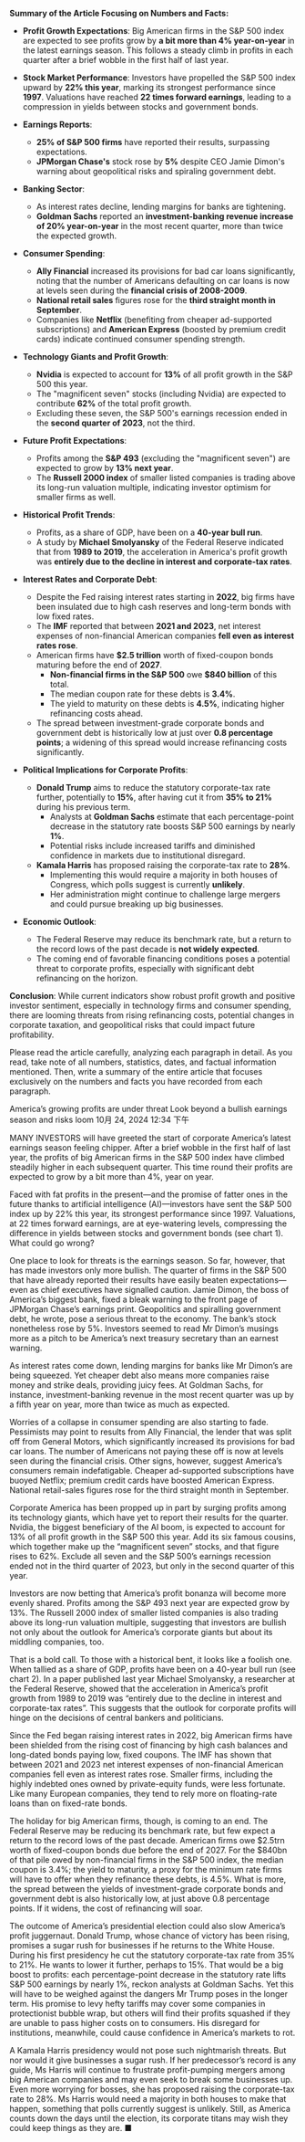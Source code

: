 **Summary of the Article Focusing on Numbers and Facts:**  
   
- **Profit Growth Expectations**: Big American firms in the S&P 500 index are expected to see profits grow by **a bit more than 4% year-on-year** in the latest earnings season. This follows a steady climb in profits in each quarter after a brief wobble in the first half of last year.  
   
- **Stock Market Performance**: Investors have propelled the S&P 500 index upward by **22% this year**, marking its strongest performance since **1997**. Valuations have reached **22 times forward earnings**, leading to a compression in yields between stocks and government bonds.  
   
- **Earnings Reports**:   
  - **25% of S&P 500 firms** have reported their results, surpassing expectations.  
  - **JPMorgan Chase's** stock rose by **5%** despite CEO Jamie Dimon's warning about geopolitical risks and spiraling government debt.  
   
- **Banking Sector**:  
  - As interest rates decline, lending margins for banks are tightening.  
  - **Goldman Sachs** reported an **investment-banking revenue increase of 20% year-on-year** in the most recent quarter, more than twice the expected growth.  
   
- **Consumer Spending**:  
  - **Ally Financial** increased its provisions for bad car loans significantly, noting that the number of Americans defaulting on car loans is now at levels seen during the **financial crisis of 2008-2009**.  
  - **National retail sales** figures rose for the **third straight month in September**.  
  - Companies like **Netflix** (benefiting from cheaper ad-supported subscriptions) and **American Express** (boosted by premium credit cards) indicate continued consumer spending strength.  
   
- **Technology Giants and Profit Growth**:  
  - **Nvidia** is expected to account for **13%** of all profit growth in the S&P 500 this year.  
  - The "magnificent seven" stocks (including Nvidia) are expected to contribute **62%** of the total profit growth.  
  - Excluding these seven, the S&P 500's earnings recession ended in the **second quarter of 2023**, not the third.  
   
- **Future Profit Expectations**:  
  - Profits among the **S&P 493** (excluding the "magnificent seven") are expected to grow by **13% next year**.  
  - The **Russell 2000 index** of smaller listed companies is trading above its long-run valuation multiple, indicating investor optimism for smaller firms as well.  
   
- **Historical Profit Trends**:  
  - Profits, as a share of GDP, have been on a **40-year bull run**.  
  - A study by **Michael Smolyansky** of the Federal Reserve indicated that from **1989 to 2019**, the acceleration in America's profit growth was **entirely due to the decline in interest and corporate-tax rates**.  
   
- **Interest Rates and Corporate Debt**:  
  - Despite the Fed raising interest rates starting in **2022**, big firms have been insulated due to high cash reserves and long-term bonds with low fixed rates.  
  - The **IMF** reported that between **2021 and 2023**, net interest expenses of non-financial American companies **fell even as interest rates rose**.  
  - American firms have **$2.5 trillion** worth of fixed-coupon bonds maturing before the end of **2027**.  
    - **Non-financial firms in the S&P 500** owe **$840 billion** of this total.  
    - The median coupon rate for these debts is **3.4%**.  
    - The yield to maturity on these debts is **4.5%**, indicating higher refinancing costs ahead.  
  - The spread between investment-grade corporate bonds and government debt is historically low at just over **0.8 percentage points**; a widening of this spread would increase refinancing costs significantly.  
   
- **Political Implications for Corporate Profits**:  
  - **Donald Trump** aims to reduce the statutory corporate-tax rate further, potentially to **15%**, after having cut it from **35% to 21%** during his previous term.  
    - Analysts at **Goldman Sachs** estimate that each percentage-point decrease in the statutory rate boosts S&P 500 earnings by nearly **1%**.  
    - Potential risks include increased tariffs and diminished confidence in markets due to institutional disregard.  
  - **Kamala Harris** has proposed raising the corporate-tax rate to **28%**.  
    - Implementing this would require a majority in both houses of Congress, which polls suggest is currently **unlikely**.  
    - Her administration might continue to challenge large mergers and could pursue breaking up big businesses.  
   
- **Economic Outlook**:  
  - The Federal Reserve may reduce its benchmark rate, but a return to the record lows of the past decade is **not widely expected**.  
  - The coming end of favorable financing conditions poses a potential threat to corporate profits, especially with significant debt refinancing on the horizon.  
   
**Conclusion**: While current indicators show robust profit growth and positive investor sentiment, especially in technology firms and consumer spending, there are looming threats from rising refinancing costs, potential changes in corporate taxation, and geopolitical risks that could impact future profitability.



Please read the article carefully, analyzing each paragraph in detail. As you read, take note of all numbers, statistics, dates, and factual information mentioned. Then, write a summary of the entire article that focuses exclusively on the numbers and facts you have recorded from each paragraph.


America’s growing profits are under threat
Look beyond a bullish earnings season and risks loom
10月 24, 2024 12:34 下午


MANY INVESTORS will have greeted the start of corporate America’s latest earnings season feeling chipper. After a brief wobble in the first half of last year, the profits of big American firms in the S&P 500 index have climbed steadily higher in each subsequent quarter. This time round their profits are expected to grow by a bit more than 4%, year on year.

Faced with fat profits in the present—and the promise of fatter ones in the future thanks to artificial intelligence (AI)—investors have sent the S&P 500 index up by 22% this year, its strongest performance since 1997. Valuations, at 22 times forward earnings, are at eye-watering levels, compressing the difference in yields between stocks and government bonds (see chart 1). What could go wrong?


One place to look for threats is the earnings season. So far, however, that has made investors only more bullish. The quarter of firms in the S&P 500 that have already reported their results have easily beaten expectations—even as chief executives have signalled caution. Jamie Dimon, the boss of America’s biggest bank, fixed a bleak warning to the front page of JPMorgan Chase’s earnings print. Geopolitics and spiralling government debt, he wrote, pose a serious threat to the economy. The bank’s stock nonetheless rose by 5%. Investors seemed to read Mr Dimon’s musings more as a pitch to be America’s next treasury secretary than an earnest warning.

As interest rates come down, lending margins for banks like Mr Dimon’s are being squeezed. Yet cheaper debt also means more companies raise money and strike deals, providing juicy fees. At Goldman Sachs, for instance, investment-banking revenue in the most recent quarter was up by a fifth year on year, more than twice as much as expected.

Worries of a collapse in consumer spending are also starting to fade. Pessimists may point to results from Ally Financial, the lender that was split off from General Motors, which significantly increased its provisions for bad car loans. The number of Americans not paying these off is now at levels seen during the financial crisis. Other signs, however, suggest America’s consumers remain indefatigable. Cheaper ad-supported subscriptions have buoyed Netflix; premium credit cards have boosted American Express. National retail-sales figures rose for the third straight month in September.

Corporate America has been propped up in part by surging profits among its technology giants, which have yet to report their results for the quarter. Nvidia, the biggest beneficiary of the AI boom, is expected to account for 13% of all profit growth in the S&P 500 this year. Add its six famous cousins, which together make up the “magnificent seven” stocks, and that figure rises to 62%. Exclude all seven and the S&P 500’s earnings recession ended not in the third quarter of 2023, but only in the second quarter of this year.

Investors are now betting that America’s profit bonanza will become more evenly shared. Profits among the S&P 493 next year are expected grow by 13%. The Russell 2000 index of smaller listed companies is also trading above its long-run valuation multiple, suggesting that investors are bullish not only about the outlook for America’s corporate giants but about its middling companies, too.


That is a bold call. To those with a historical bent, it looks like a foolish one. When tallied as a share of GDP, profits have been on a 40-year bull run (see chart 2). In a paper published last year Michael Smolyansky, a researcher at the Federal Reserve, showed that the acceleration in America’s profit growth from 1989 to 2019 was “entirely due to the decline in interest and corporate-tax rates”. This suggests that the outlook for corporate profits will hinge on the decisions of central bankers and politicians.

Since the Fed began raising interest rates in 2022, big American firms have been shielded from the rising cost of financing by high cash balances and long-dated bonds paying low, fixed coupons. The IMF has shown that between 2021 and 2023 net interest expenses of non-financial American companies fell even as interest rates rose. Smaller firms, including the highly indebted ones owned by private-equity funds, were less fortunate. Like many European companies, they tend to rely more on floating-rate loans than on fixed-rate bonds.

The holiday for big American firms, though, is coming to an end. The Federal Reserve may be reducing its benchmark rate, but few expect a return to the record lows of the past decade. American firms owe $2.5trn worth of fixed-coupon bonds due before the end of 2027. For the $840bn of that pile owed by non-financial firms in the S&P 500 index, the median coupon is 3.4%; the yield to maturity, a proxy for the minimum rate firms will have to offer when they refinance these debts, is 4.5%. What is more, the spread between the yields of investment-grade corporate bonds and government debt is also historically low, at just above 0.8 percentage points. If it widens, the cost of refinancing will soar.

The outcome of America’s presidential election could also slow America’s profit juggernaut. Donald Trump, whose chance of victory has been rising, promises a sugar rush for businesses if he returns to the White House. During his first presidency he cut the statutory corporate-tax rate from 35% to 21%. He wants to lower it further, perhaps to 15%. That would be a big boost to profits: each percentage-point decrease in the statutory rate lifts S&P 500 earnings by nearly 1%, reckon analysts at Goldman Sachs. Yet this will have to be weighed against the dangers Mr Trump poses in the longer term. His promise to levy hefty tariffs may cover some companies in protectionist bubble wrap, but others will find their profits squashed if they are unable to pass higher costs on to consumers. His disregard for institutions, meanwhile, could cause confidence in America’s markets to rot.

A Kamala Harris presidency would not pose such nightmarish threats. But nor would it give businesses a sugar rush. If her predecessor’s record is any guide, Ms Harris will continue to frustrate profit-pumping mergers among big American companies and may even seek to break some businesses up. Even more worrying for bosses, she has proposed raising the corporate-tax rate to 28%. Ms Harris would need a majority in both houses to make that happen, something that polls currently suggest is unlikely. Still, as America counts down the days until the election, its corporate titans may wish they could keep things as they are. ■
